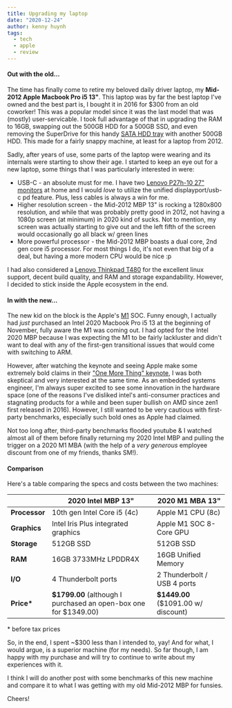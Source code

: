 ```yaml
---
title: Upgrading my laptop
date: "2020-12-24"
author: kenny huynh
tags:
  - tech
  - apple
  - review
---
```


#### Out with the old...

The time has finally come to retire my beloved daily driver laptop, my
**Mid-2012 Apple Macbook Pro i5 13"**. This laptop was by far the best laptop I've
owned and the best part is, I bought it in 2016 for \$300 from an old coworker!
This was a popular model since it was the last model that was (mostly)
user-servicable. I took full advantage of that in upgrading the RAM to 16GB,
swapping out the 500GB HDD for a 500GB SSD, and even removing the SuperDrive
for this handy [SATA HDD tray](https://smile.amazon.com/gp/product/B0058AH2US/ref=ppx_yo_dt_b_search_asin_title?ie=UTF8&psc=1)
with another 500GB HDD. This made for a fairly snappy machine, at least for a
laptop from 2012.

Sadly, after years of use, some parts of the laptop were wearing and its
internals were starting to show their age. I started to keep an eye out for a
new laptop, some things that I was particularly interested in were:

- USB-C - an absolute must for me. I have two [Lenovo P27h-10 27" monitors](lenovo.com/us/en/accessories-and-monitors/monitors/professional/P27h-10A16270QP127inch-Monitor-HDMI/p/61AFGAR1US)
  at home and I would _love_ to utilize the unified displayport/usb-c pd
  feature. Plus, less cables is always a win for me.
- Higher resolution screen - the Mid-2012 MBP 13" is rocking a 1280x800
  resolution, and while that was probably pretty good in 2012, not having a
  1080p screen (at minimum) in 2020 kind of sucks. Not to mention, my screen
  was actually starting to give out and the left fifth of the screen would
  occasionally go all black w/ green lines
- More powerful processor - the Mid-2012 MBP boasts a dual core, 2nd gen core
  i5 processor. For most things I do, it's not even that big of a deal, but
  having a more modern CPU would be nice :p

I had also considered a [Lenovo Thinkpad T480](https://www.lenovo.com/us/en/laptops/thinkpad/thinkpad-t-series/ThinkPad-T480/p/22TP2TT4800)
for the excellent linux support, decent build quality, and RAM and storage
expandability. However, I decided to stick inside the Apple ecosystem in the
end.

#### In with the new...

The new kid on the block is the Apple's [M1](https://en.wikipedia.org/wiki/Apple_M1)
SOC. Funny enough, I actually had _just_ purchased an Intel 2020 Macbook Pro
i5 13 at the beginning of November, fully aware the M1 was coming out. I had
opted for the Intel 2020 MBP because I was expecting the M1 to be fairly
lackluster and didn't want to deal with any of the first-gen transitional
issues that would come with switching to ARM.

However, after watching the keynote and seeing Apple make some extremely
bold claims in their ["One More Thing" keynote](https://www.youtube.com/watch?v=5AwdkGKmZ0I),
I was both skeptical and very interested at the same time. As an embedded
systems engineer, I'm always super excited to see some innovation in the
hardware space (one of the reasons I've disliked intel's anti-consumer practices
and stagnating products for a while and been super bullish on AMD since zen1
first released in 2016). However, I still wanted to be very cautious with
first-party benchmarks, especially such bold ones as Apple had claimed.

Not too long after, third-party benchmarks flooded youtube & I watched almost
all of them before finally returning my 2020 Intel MBP and pulling the trigger
on a 2020 M1 MBA (with the help of a _very generous_ employee discount from one
of my friends, thanks SM!).

#### Comparison

Here's a table comparing the specs and costs between the two machines:

|               | 2020 Intel MBP 13"                                                 | 2020 M1 MBA 13"                       |
| ------------- | ------------------------------------------------------------------ | ------------------------------------- |
| **Processor** | 10th gen Intel Core i5 (4c)                                        | Apple M1 CPU (8c)                     |
| **Graphics**  | Intel Iris Plus integrated graphics                                | Apple M1 SOC 8-Core GPU               |
| **Storage**   | 512GB SSD                                                          | 512GB SSD                             |
| **RAM**       | 16GB 3733MHz LPDDR4X                                               | 16GB Unified Memory                   |
| **I/O**       | 4 Thunderbolt ports                                                | 2 Thunderbolt / USB 4 ports           |
| **Price\***   | **\$1799.00** (although I purchased an open-box one for \$1349.00) | **\$1449.00** (\$1091.00 w/ discount) |

\* before tax prices

So, in the end, I spent ~\$300 less than I intended to, yay! And for what, I
would argue, is a superior machine (for my needs). So far though, I am happy
with my purchase and will try to continue to write about my experiences with
it.

I think I will do another post with some benchmarks of this new machine and
compare it to what I was getting with my old Mid-2012 MBP for funsies.

Cheers!
